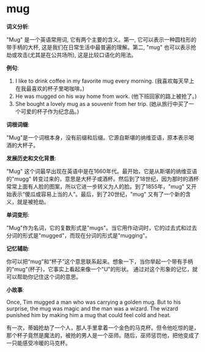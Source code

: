 # mug

**词义分析**:

  

"Mug" 是一个英语常用词, 它有两个主要的含义。第一, 它可以表示一种圆柱形的带手柄的大杯, 这是我们在日常生活中最普遍的理解。第二, "mug" 也可以表示抢劫或攻击(尤其是在公共场所), 这是比较口语化的用法。

  

**例句**:

  

1.  I like to drink coffee in my favorite mug every morning. (我喜欢每天早上在我最喜欢的杯子里喝咖啡。)
2.  He was mugged on his way home from work. (他下班回家的路上被抢了。)
3.  She bought a lovely mug as a souvenir from her trip. (她从旅行中买了一个可爱的杯子作为纪念品。)

  

**词根词缀**:

  

"Mug"是一个词根本身，没有前缀和后缀。它源自斯堪的纳维亚语，原本表示喝酒的大杯子。

  

**发展历史和文化背景**:

  

"Mug" 这个词最早出现在英语中是在1660年代。最开始，它是从斯堪的纳维亚语的"mugg" 转变过来的，意思是大杯子或酒杯。然后到了18世纪，因为那时的酒杯常常上面有人脸的图案，所以它进一步转义为人的脸。到了1855年，"mug" 又开始表示“傻瓜或容易上当的人”。最后，到了20世纪，"mug" 又有了一个新的含义，就是被抢劫。

  

**单词变形**:

  

"Mug"作为名词，它的复数形式是"mugs"。当它用作动词时，它的过去式和过去分词的形式是"mugged"，而现在分词的形式是"mugging"。

  

**记忆辅助**:

  

你可以把“mug”和“杯子”这个意思联系起来。想象一下，当你举起一个带有手柄的"mug"(杯子)，它事实上看起来像一个"U"的形状。 通过对这个形象的记忆，就可以帮助你记住这个词的意思。

  

**小故事**:

  

Once, Tim mugged a man who was carrying a golden mug. But to his surprise, the mug was magic and the man was a wizard. The wizard punished him by making him a mug that could feel cold and heat.

  

有一次，蒂姆抢劫了一个人，那人手里拿着一个金色的马克杯。但令他吃惊的是，那个杯子竟然是魔法的，被抢的男人是一个巫师。随后，巫师惩罚他，把他变成了一只能感受冷暖的马克杯。
